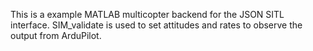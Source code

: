 This is a example MATLAB multicopter backend for the JSON SITL interface. SIM_validate is used to set attitudes and rates to observe the output from ArduPilot.